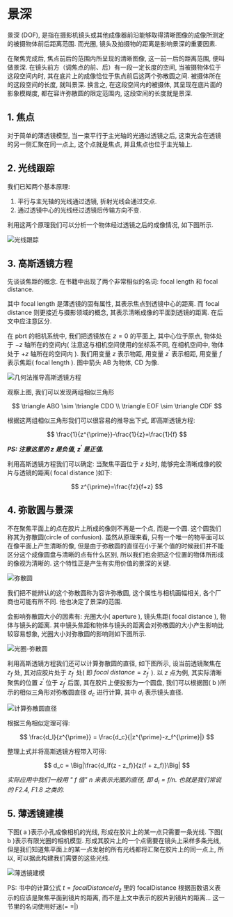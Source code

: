 # 景深

景深 (DOF), 是指在摄影机镜头或其他成像器前沿能够取得清晰图像的成像所测定的被摄物体前后距离范围. 而光圈, 镜头及拍摄物的距离是影响景深的重要因素.

在聚焦完成后, 焦点前后的范围内所呈现的清晰图像, 这一前一后的距离范围, 便叫做景深. 在镜头前方（调焦点的前、后）有一段一定长度的空间, 当被摄物体位于这段空间内时, 其在底片上的成像恰位于焦点前后这两个弥散圆之间. 被摄体所在的这段空间的长度, 就叫景深. 换言之, 在这段空间内的被摄体, 其呈现在底片面的影象模糊度, 都在容许弥散圆的限定范围内, 这段空间的长度就是景深.

## 1. 焦点

对于简单的薄透镜模型, 当一束平行于主光轴的光通过透镜之后, 这束光会在透镜的另一侧汇聚在同一点上, 这个点就是焦点, 并且焦点也位于主光轴上.

## 2. 光线跟踪

我们已知两个基本原理:

1. 平行与主光轴的光线通过透镜, 折射光线会通过交点.
2. 通过透镜中心的光线经过透镜后传输方向不变.

利用这两个原理我们可以分析一个物体经过透镜之后的成像情况, 如下图所示.

![光线跟踪](figures/1.1.png)

## 3. 高斯透镜方程

先谈谈焦距的概念. 在书籍中出现了两个非常相似的名词: focal length 和 focal distance.

其中 focal length 是薄透镜的固有属性, 其表示焦点到透镜中心的距离. 而 focal distance 则更接近与摄影领域的概念, 其表示清晰成像的平面到透镜的距离. 在后文中应注意区分.

在 pbrt 的相机系统中, 我们把透镜放在 $z=0$ 的平面上, 其中心位于原点, 物体处于 $-z$ 轴所在的空间内( 注意这与相机空间使用的坐标系不同, 在相机空间中, 物体处于 $+z$ 轴所在的空间内 ). 我们用变量 $z$ 表示物距, 用变量 $z^{\prime}$ 表示相距, 用变量 $f$ 表示焦距( focal length ). 图中箭头 AB 为物体, CD 为像.

![几何法推导高斯透镜方程](figures/1.2.png)

观察上图, 我们可以发现两组相似三角形

$$
\triangle ABO \sim \triangle CDO \\
\triangle EOF \sim \triangle CDF
$$

根据这两组相似三角形我们可以很容易的推导出下式, 即高斯透镜方程:

$$
\frac{1}{z^{\prime}}-\frac{1}{z}=\frac{1}{f}
$$

***PS: 注意这里的 $z$ 是负值, $z^{\prime}$ 是正值.***

利用高斯透镜方程我们可以确定: 当聚焦平面位于 $z$ 处时, 能够完全清晰成像的胶片与透镜的距离( focal distance )如下:

$$
z^{\prime}=\frac{fz}{f+z}
$$

## 4. 弥散圆与景深

不在聚焦平面上的点在胶片上所成的像则不再是一个点, 而是一个圆. 这个圆我们称其为弥散圆(circle of confusion). 虽然从原理来看, 只有一个唯一的物平面可以在像平面上产生清晰的像, 但是由于弥散圆的直径在小于某个值的时候我们并不能区分这个成像圆盘与清晰的点有什么区别, 所以我们也会把这个位置的物体所形成的像视为清晰的. 这个特性正是产生有实用价值的景深的关键.

![弥散圆](figures/1.3.png)

我们把不能辨认的这个弥散圆称为容许弥散圆, 这个属性与相机画幅相关, 各个厂商也可能有所不同. 他也决定了景深的范围.

会影响弥散圆大小的因素有: 光圈大小( aperture ), 镜头焦距( focal distance ), 物体与镜头的距离. 其中镜头焦距和物体与镜头的距离会对弥散圆的大小产生影响比较容易想象, 光圈大小对弥散圆的影响则如下图所示.

![光圈-弥散圆](figures/1.4.png)

利用高斯透镜方程我们还可以计算弥散圆的直径, 如下图所示, 设当前透镜聚焦在 $z_f$ 处, 其对应胶片处于 $z_f^{\prime}$ 处( 即 $focal \ distance = z_f^{\prime}$ ). 以 $z$ 点为例, 其实际清晰聚焦的位置 $z^{\prime}$ 位于 $z_f^{\prime}$ 后面, 其在胶片上便投影为一个圆盘, 我们可以根据图( b )所示的相似三角形对弥散圆直径 $d_c$ 进行计算, 其中 $d_l$ 表示镜头直径.

![计算弥散圆直径](figures/1.5.png)

根据三角相似定理可得:

$$
\frac{d_l}{z^{\prime}} = \frac{d_c}{|z^{\prime}-z_f^{\prime}|}
$$

整理上式并将高斯透镜方程带入可得:

$$
d_c = \Big|\frac{d_lf(z - z_f)}{z(f + z_f)}\Big|
$$

*实际应用中我们一般用 " f 值" n 来表示光圈的直径, 即 $d_l = f / n$. 也就是我们常说的 F2.4, F1.8 之类的.*

## 5. 薄透镜建模

下图( a )表示小孔成像相机的光线, 形成在胶片上的某一点只需要一条光线. 下图( b )表示有限光圈的相机模型. 形成其胶片上的一个点需要在镜头上采样多条光线, 但是我们知道焦平面上的某一点发射的所有光线都将汇聚在胶片上的同一点上, 所以, 可以据此构建我们需要的这些光线.

![薄透镜建模](figures/1.6.png)

PS: 书中的计算公式 $t=focalDistance/d_z$ 里的 focalDistance 根据函数语义表示的应该是聚焦平面到镜片的距离, 而不是上文中表示的胶片到镜片的距离... 这一节里的名词使用好迷(= =|)